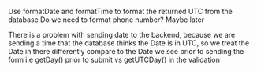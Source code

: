Use formatDate and formatTime to format the returned UTC from the database
Do we need to format phone number?
Maybe later

There is a problem with sending date to the backend, because we are sending a time that the database thinks the Date is in UTC, so we treat the Date in there differently compare to the Date we see prior to sending the form
i.e getDay() prior to submit vs getUTCDay() in the validation